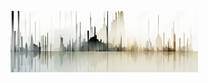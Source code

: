 <p align="center">
 
</p align="center">
<img width="300"src="https://github.com/leo-mejia/leo-mejia/blob/8079773b9e28bea6358e6e727a938ea3d2b2d70f/Images/header_.png">

<p align="center">
